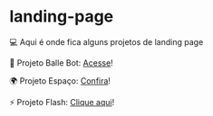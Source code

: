 #  landing-page

<p> 💻 Aqui é onde fica alguns projetos de landing page</p>

<p>🤖 Projeto Balle Bot: <a href="https://suzanadossantos.github.io/landing-page/landing-page-ballebot/">Acesse</a>!</p>

<p>🌍 Projeto Espaço: <a href="https://suzanadossantos.github.io/landing-page/landing-page-flash/">Confira</a>!</p>

<p>⚡ Projeto Flash: <a href="https://suzanadossantos.github.io/landing-page/landing-page-flash/">Clique aqui</a>!</p>


